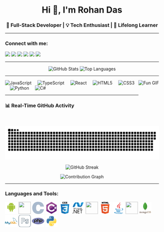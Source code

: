 <h1 align="center">Hi 👋, I'm Rohan Das</h1>

<h3 align="center">🚀 Full-Stack Developer | 💡 Tech Enthusiast | 🎯 Lifelong Learner</h3>

---

<h3 align="left">Connect with me:</h3>

<div align="left">
  <img src="https://img.shields.io/static/v1?message=Youtube&logo=youtube&color=FF0000&style=for-the-badge" height="35" />
  <img src="https://img.shields.io/static/v1?message=Instagram&logo=instagram&color=E4405F&style=for-the-badge" height="35" />
  <img src="https://img.shields.io/static/v1?message=Twitch&logo=twitch&color=9146FF&style=for-the-badge" height="35" />
  <img src="https://img.shields.io/static/v1?message=Discord&logo=discord&color=7289DA&style=for-the-badge" height="35" />
  <img src="https://img.shields.io/static/v1?message=Gmail&logo=gmail&color=D14836&style=for-the-badge" height="35" />
  <img src="https://img.shields.io/static/v1?message=LinkedIn&logo=linkedin&color=0077B5&style=for-the-badge" height="35" />
</div>

---

<div align="center">
  <!-- GitHub Stats -->
  <img src="https://github-readme-stats.vercel.app/api?username=rohan2486&show_icons=true&count_private=true&include_all_commits=true&theme=dracula&hide_border=false" height="150" alt="GitHub Stats" />
  
  <!-- Top Languages -->
  <img src="https://github-readme-stats.vercel.app/api/top-langs?username=rohan2486&layout=compact&langs_count=6&theme=dracula&hide_border=false" height="150" alt="Top Languages" />
</div>

---

<img align="right" height="150" src="https://media1.tenor.com/m/cqOVDfjMLbQAAAAC/mad-rage.gif" alt="Fun GIF" />

<div align="left">
  <img src="https://cdn.jsdelivr.net/gh/devicons/devicon/icons/javascript/javascript-original.svg" height="30" alt="JavaScript" />
  <img width="12" />
  <img src="https://cdn.jsdelivr.net/gh/devicons/devicon/icons/typescript/typescript-original.svg" height="30" alt="TypeScript" />
  <img width="12" />
  <img src="https://cdn.jsdelivr.net/gh/devicons/devicon/icons/react/react-original.svg" height="30" alt="React" />
  <img width="12" />
  <img src="https://cdn.jsdelivr.net/gh/devicons/devicon/icons/html5/html5-original.svg" height="30" alt="HTML5" />
  <img width="12" />
  <img src="https://cdn.jsdelivr.net/gh/devicons/devicon/icons/css3/css3-original.svg" height="30" alt="CSS3" />
  <img width="12" />
  <img src="https://cdn.jsdelivr.net/gh/devicons/devicon/icons/python/python-original.svg" height="30" alt="Python" />
  <img width="12" />
  <img src="https://cdn.jsdelivr.net/gh/devicons/devicon/icons/csharp/csharp-original.svg" height="30" alt="C#" />
</div>

---

<h3 align="left">📊 Real-Time GitHub Activity
</h3>

<!-- Snake Animation -->
<p align="center">
  <img src="https://raw.githubusercontent.com/Rohan2486/Rohan2486/output/snake.svg" alt="Snake animation" />
</p>

<!-- Streak Stats -->
<p align="center">
  <img src="https://github-readme-streak-stats.herokuapp.com/?user=rohan2486&theme=dracula&hide_border=false" alt="GitHub Streak" />
</p>

<!-- Contribution Graph -->
<p align="center">
  <img src="https://github-readme-activity-graph.vercel.app/graph?username=rohan2486&theme=dracula&hide_border=false" alt="Contribution Graph" />
</p>

---

<h3 align="left">Languages and Tools:</h3>
<p align="left">
  <a href="https://developer.android.com"><img src="https://raw.githubusercontent.com/devicons/devicon/master/icons/android/android-original-wordmark.svg" width="40" height="40"/></a>
  <a href="https://www.arduino.cc/"><img src="https://cdn.worldvectorlogo.com/logos/arduino-1.svg" width="40" height="40"/></a>
  <a href="https://www.cprogramming.com/"><img src="https://raw.githubusercontent.com/devicons/devicon/master/icons/c/c-original.svg" width="40" height="40"/></a>
  <a href="https://www.w3schools.com/cs/"><img src="https://raw.githubusercontent.com/devicons/devicon/master/icons/csharp/csharp-original.svg" width="40" height="40"/></a>
  <a href="https://www.w3schools.com/css/"><img src="https://raw.githubusercontent.com/devicons/devicon/master/icons/css3/css3-original-wordmark.svg" width="40" height="40"/></a>
  <a href="https://dotnet.microsoft.com/"><img src="https://raw.githubusercontent.com/devicons/devicon/master/icons/dot-net/dot-net-original-wordmark.svg" width="40" height="40"/></a>
  <a href="https://git-scm.com/"><img src="https://www.vectorlogo.zone/logos/git-scm/git-scm-icon.svg" width="40" height="40"/></a>
  <a href="https://www.w3.org/html/"><img src="https://raw.githubusercontent.com/devicons/devicon/master/icons/html5/html5-original-wordmark.svg" width="40" height="40"/></a>
  <a href="https://www.java.com"><img src="https://raw.githubusercontent.com/devicons/devicon/master/icons/java/java-original.svg" width="40" height="40"/></a>
  <a href="https://www.mathworks.com/"><img src="https://upload.wikimedia.org/wikipedia/commons/2/21/Matlab_Logo.png" width="40" height="40"/></a>
  <a href="https://www.mongodb.com/"><img src="https://raw.githubusercontent.com/devicons/devicon/master/icons/mongodb/mongodb-original-wordmark.svg" width="40" height="40"/></a>
  <a href="https://www.mysql.com/"><img src="https://raw.githubusercontent.com/devicons/devicon/master/icons/mysql/mysql-original-wordmark.svg" width="40" height="40"/></a>
  <a href="https://www.photoshop.com/en"><img src="https://raw.githubusercontent.com/devicons/devicon/master/icons/photoshop/photoshop-line.svg" width="40" height="40"/></a>
  <a href="https://www.php.net"><img src="https://raw.githubusercontent.com/devicons/devicon/master/icons/php/php-original.svg" width="40" height="40"/></a>
  <a href="https://www.python.org"><img src="https://raw.githubusercontent.com/devicons/devicon/master/icons/python/python-original.svg" width="40" height="40"/></a>
</p>
